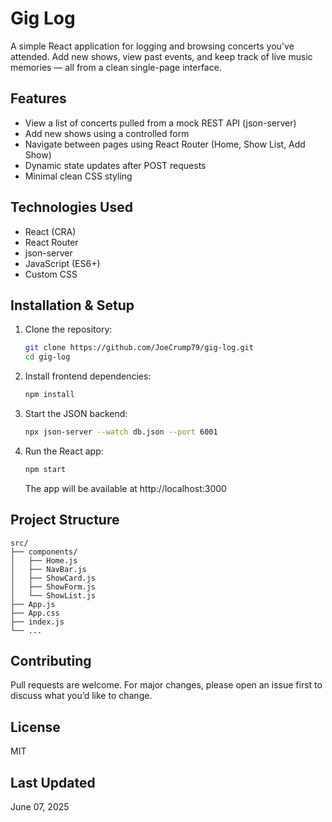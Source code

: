 # Gig Log

A simple React application for logging and browsing concerts you've attended. Add new shows, view past events, and keep track of live music memories — all from a clean single-page interface.

## Features

- View a list of concerts pulled from a mock REST API (json-server)
- Add new shows using a controlled form
- Navigate between pages using React Router (Home, Show List, Add Show)
- Dynamic state updates after POST requests
- Minimal clean CSS styling

## Technologies Used

- React (CRA)
- React Router
- json-server
- JavaScript (ES6+)
- Custom CSS

## Installation & Setup

1. Clone the repository:
   ```bash
   git clone https://github.com/JoeCrump79/gig-log.git
   cd gig-log
   ```

2. Install frontend dependencies:
   ```bash
   npm install
   ```

3. Start the JSON backend:
   ```bash
   npx json-server --watch db.json --port 6001
   ```

4. Run the React app:
   ```bash
   npm start
   ```

   The app will be available at http://localhost:3000

## Project Structure

```
src/
├── components/
│   ├── Home.js
│   ├── NavBar.js
│   ├── ShowCard.js
│   ├── ShowForm.js
│   └── ShowList.js
├── App.js
├── App.css
├── index.js
└── ...
```

## Contributing

Pull requests are welcome. For major changes, please open an issue first to discuss what you’d like to change.

## License

MIT

## Last Updated

June 07, 2025
